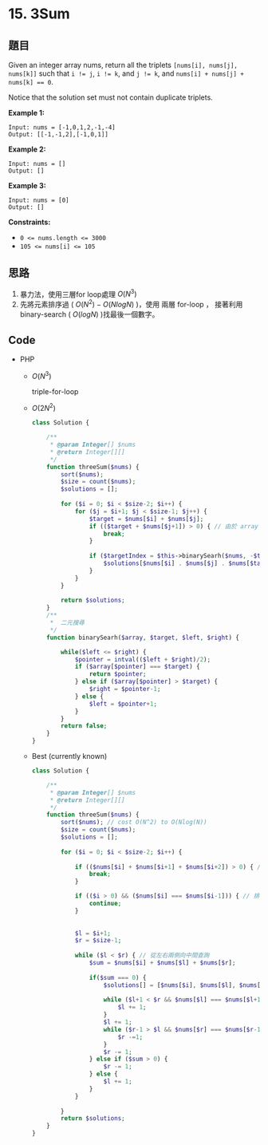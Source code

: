 # 15. 3Sum

## 題目

Given an integer array nums, return all the triplets `[nums[i], nums[j], nums[k]]` such that `i != j`, `i != k`, and `j != k`, and `nums[i] + nums[j] + nums[k] == 0`.

Notice that the solution set must not contain duplicate triplets.

**Example 1:**

```
Input: nums = [-1,0,1,2,-1,-4]
Output: [[-1,-1,2],[-1,0,1]]

```

**Example 2:**

```
Input: nums = []
Output: []

```

**Example 3:**

```
Input: nums = [0]
Output: []

```

**Constraints:**

- `0 <= nums.length <= 3000`
- `105 <= nums[i] <= 105`

## 思路

1. 暴力法，使用三層for loop處理 $O(N^3)$
2. 先將元素排序過 ( $O(N^2) - O(NlogN)$ )，使用 兩層 for-loop ， 接著利用 binary-search ( $O(logN)$ )找最後一個數字。

## Code

- PHP
    - $O(N^3)$

        triple-for-loop

    - $O(2N^2)$

        ```php
        class Solution {

            /**
             * @param Integer[] $nums
             * @return Integer[][]
             */
            function threeSum($nums) {
                sort($nums);
                $size = count($nums);
                $solutions = [];
                
                for ($i = 0; $i < $size-2; $i++) {
                    for ($j = $i+1; $j < $size-1; $j++) {
                        $target = $nums[$i] + $nums[$j];
                        if (($target + $nums[$j+1]) > 0) { // 由於 array 是有序的，因此當當前數字已經大於0，後面的數字相加已不可能 < 0，因此可以略過剩下的數字
                            break;
                        }
                        
                        if ($targetIndex = $this->binarySearh($nums, -$target, $j+1, $size-1)) {
                            $solutions[$nums[$i] . $nums[$j] . $nums[$targetIndex]] = [$nums[$i], $nums[$j], $nums[$targetIndex]];
                        }
                    }
                }
                
                return $solutions;
            }
            /**
             *  二元搜尋
             */
            function binarySearh($array, $target, $left, $right) {

                while($left <= $right) {
                    $pointer = intval(($left + $right)/2);
                    if ($array[$pointer] === $target) {
                        return $pointer;
                    } else if ($array[$pointer] > $target) {
                        $right = $pointer-1;
                    } else {
                        $left = $pointer+1;
                    }
                }
                return false;
            }
        }
        ```

    - Best (currently known)

        ```php
        class Solution {

            /**
             * @param Integer[] $nums
             * @return Integer[][]
             */
            function threeSum($nums) {
                sort($nums); // cost O(N^2) to O(Nlog(N))
                $size = count($nums);
                $solutions = [];
                
                for ($i = 0; $i < $size-2; $i++) {
                    
                    if (($nums[$i] + $nums[$i+1] + $nums[$i+2]) > 0) { // 由於數列是有序的，因此當連續三個數字總和 > 0，代表後面的數字都不可能總和 = 0
                        break;
                    }

                    if (($i > 0) && ($nums[$i] === $nums[$i-1])) { // 排除重複的結果，相鄰數字重複時會發生
                        continue;
                    }
                    
                    
                    $l = $i+1;
                    $r = $size-1;
                   
                    while ($l < $r) { // 從左右兩側向中間查詢
                        $sum = $nums[$i] + $nums[$l] + $nums[$r];
                        
                        if($sum === 0) {
                            $solutions[] = [$nums[$i], $nums[$l], $nums[$r]];
                           
                            while ($l+1 < $r && $nums[$l] === $nums[$l+1]) { // $l 向右移動至不同數字
                                $l += 1;
                            }
                            $l += 1;
                            while ($r-1 > $l && $nums[$r] === $nums[$r-1]) { // $r 向左移動至不同數字
                                $r -=1;
                            }
                            $r -= 1;
                        } else if ($sum > 0) {
                            $r -= 1;
                        } else {
                            $l += 1;
                        }
                    }
                    
                }
                return $solutions;
            }
        }
        ```